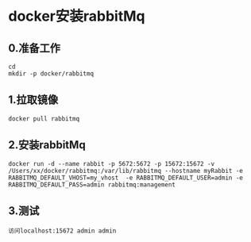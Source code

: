 # docker安装rabbitMq
## 0.准备工作
```
cd 
mkdir -p docker/rabbitmq 
```
## 1.拉取镜像
``` 
docker pull rabbitmq
```

## 2.安装rabbitMq
``` 
docker run -d --name rabbit -p 5672:5672 -p 15672:15672 -v /Users/xx/docker/rabbitmq:/var/lib/rabbitmq --hostname myRabbit -e RABBITMQ_DEFAULT_VHOST=my_vhost  -e RABBITMQ_DEFAULT_USER=admin -e RABBITMQ_DEFAULT_PASS=admin rabbitmq:management

```
## 3.测试
```
访问localhost:15672 admin admin
```
